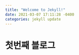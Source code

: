 ```yaml
---
title: "Welcome to Jekyll!"
date: 2021-03-07 17:11:28 -0400
categories: jekyll update
---
```


# 첫번째 블로그
